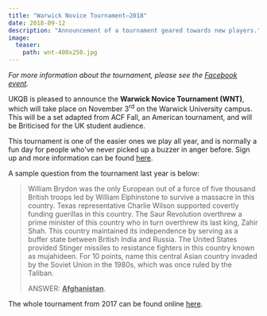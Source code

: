 ```yaml
---
title: "Warwick Novice Tournament–2018"
date: 2018-09-12
description: "Announcement of a tournament geared towards new players."
image:
  teaser:
    path: wnt-400x250.jpg
---
```


_For more information about the tournament, please see the [Facebook event](https://www.facebook.com/events/1282441178564144/)._

UKQB is pleased to announce the **Warwick Novice Tournament (WNT)**, which will take place on November 3<sup>rd</sup> on the Warwick University campus. This will be a set adapted from ACF Fall, an American tournament, and will be Briticised for the UK student audience.

This tournament is one of the easier ones we play all year, and is normally a fun day for people who've never picked up a buzzer in anger before. Sign up and more information can be found [here](https://www.facebook.com/events/1282441178564144/).

A sample question from the tournament last year is below:

> William Brydon was the only European out of a force of five thousand British troops led by William Elphinstone to survive a massacre in this country. Texas representative Charlie Wilson supported covertly funding guerillas in this country. The Saur Revolution overthrew a prime minister of this country who in turn overthrew its last king, Zahir Shah. This country maintained its independence by serving as a buffer state between British India and Russia. The United States provided Stinger missiles to resistance fighters in this country known as mujahideen. For 10 points, name this central Asian country invaded by the Soviet Union in the 1980s, which was once ruled by the Taliban.
>
> ANSWER: <span style="font-weight: bold; text-decoration: underline;">Afghanistan</span>.

The whole tournament from 2017 can be found online [here](https://collegiate.quizbowlpackets.com/2040/).
